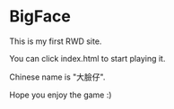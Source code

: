 # BigFace

This is my first RWD site.

You can click index.html to start playing it.

Chinese name is "大臉仔".

Hope you enjoy the game :)
